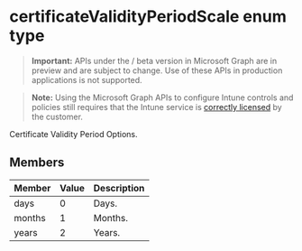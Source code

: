 ﻿# certificateValidityPeriodScale enum type

> **Important:** APIs under the / beta version in Microsoft Graph are in preview and are subject to change. Use of these APIs in production applications is not supported.

> **Note:** Using the Microsoft Graph APIs to configure Intune controls and policies still requires that the Intune service is [correctly licensed](https://go.microsoft.com/fwlink/?linkid=839381) by the customer.

Certificate Validity Period Options.
## Members
|Member|Value|Description|
|:---|:---|:---|
|days|0|Days.|
|months|1|Months.|
|years|2|Years.|











